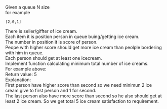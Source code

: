 #
Given a queue N size\
for example
```
[2,0,1]
```
There is seller/giffter of ice cream.\
Each item it is position person in queue buing/getting ice cream.\
The number in position it is score of person.\
Peope with higher score should get more ice cream than peolple bordering with him in queue.\
Each person should get at least one icecream.\
Implement function calculating minimum total number of ice creams.\
For example above:\
Return value: 5\
Explanation:\
First person have higher score than second so we need minimun 2 ice cream give to first person and 1 for second.\
The last person also have more score than second so he also should get at least 2 ice cream.
So we get total 5 ice cream satisfaction to requirement.
